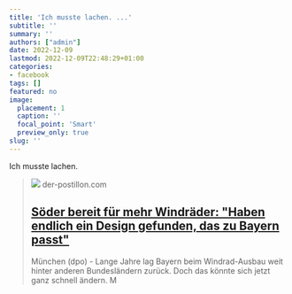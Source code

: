 ```yaml
---
title: 'Ich musste lachen. ...'
subtitle: ''
summary: ''
authors: ["admin"]
date: 2022-12-09
lastmod: 2022-12-09T22:48:29+01:00
categories:
- facebook
tags: []
featured: no
image:
  placement: 1
  caption: ''
  focal_point: 'Smart'
  preview_only: true
slug: ''
---
```

Ich musste lachen.
> [![](https://blogger.googleusercontent.com/img/b/R29vZ2xl/AVvXsEhekRGPhftG3UQ4s4cywDStpck9PVUyhnJSgnFGvS2F_X2tpZ3qyG7rJr2NTTlrKl7RUQS7Acn0Gy_pyWbS4JwyowEjDcjKsFfVksa0FKW94t7wreGiYomI380qSeUtvH8xe8CIa0ewyYynsg6oMjJps04MnZNOsUHqvi5or6QKm0QuDn9oUfHYiAXZEw/w1600/Kruzira%CC%88der%208.png)](https://www.der-postillon.com/2022/12/windkruzifixe.html)
> der-postillon.com
> ## [Söder bereit für mehr Windräder: "Haben endlich ein Design gefunden, das zu Bayern passt"](https://www.der-postillon.com/2022/12/windkruzifixe.html)
>
>München (dpo) - Lange Jahre lag Bayern beim Windrad-Ausbau weit hinter anderen Bundesländern zurück. Doch das könnte sich jetzt ganz schnell ändern. M

